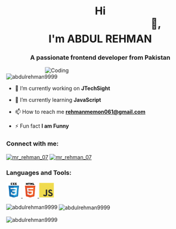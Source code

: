 <h1 align="center">Hi <marquee behavior="top" direction="bottom">👋, </marquee> I'm ABDUL REHMAN</h1>
<h3 align="center">A passionate frontend developer from Pakistan</h3>

<img align="right" alt="Coding" width="400" src="![image](https://github.com/abdulrehman9999/abdulrehman9999/assets/154054403/d814b6ae-5bf5-41d7-9bdd-b1f51b4f994c)
">

<p align="left"> <img src="https://komarev.com/ghpvc/?username=abdulrehman9999&label=Profile%20views&color=0e75b6&style=flat" alt="abdulrehman9999" /> </p>

- 🔭 I’m currently working on **JTechSight**

- 🌱 I’m currently learning **JavaScript**

- 📫 How to reach me **rehmanmemon061@gmail.com**

- ⚡ Fun fact **I am Funny**

<h3 align="left">Connect with me:</h3>
<p align="left">
<a href="https://instagram.com/mr_rehman_07" target="blank"><img align="center" src="https://raw.githubusercontent.com/rahuldkjain/github-profile-readme-generator/master/src/images/icons/Social/instagram.svg" alt="mr_rehman_07" height="30" width="40" /></a>
<a href="https://www.facebook.com/profile.php?id=100061615240260" target="blank"><img align="center" src="https://raw.githubusercontent.com/rahuldkjain/github-profile-readme-generator/master/src/images/icons/Social/facebook.svg" alt="mr_rehman_07" height="30" width="40" /></a>
</p>

<h3 align="left">Languages and Tools:</h3>
<p align="left"> <a href="https://www.w3schools.com/css/" target="_blank" rel="noreferrer"> <img src="https://raw.githubusercontent.com/devicons/devicon/master/icons/css3/css3-original-wordmark.svg" alt="css3" width="40" height="40"/> </a> <a href="https://www.w3.org/html/" target="_blank" rel="noreferrer"> <img src="https://raw.githubusercontent.com/devicons/devicon/master/icons/html5/html5-original-wordmark.svg" alt="html5" width="40" height="40"/> </a> <a href="https://developer.mozilla.org/en-US/docs/Web/JavaScript" target="_blank" rel="noreferrer"> <img src="https://raw.githubusercontent.com/devicons/devicon/master/icons/javascript/javascript-original.svg" alt="javascript" width="40" height="40"/> </a> </p>

<p><img align="left" src="https://github-readme-stats.vercel.app/api/top-langs?username=abdulrehman9999&show_icons=true&locale=en&layout=compact" alt="abdulrehman9999" /></p>

<p>&nbsp;<img align="center" src="https://github-readme-stats.vercel.app/api?username=abdulrehman9999&show_icons=true&locale=en" alt="abdulrehman9999" /></p>

<p><img align="center" src="https://github-readme-streak-stats.herokuapp.com/?user=abdulrehman9999&" alt="abdulrehman9999" /></p>

